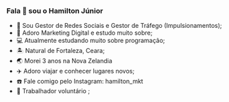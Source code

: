 ### Fala 👋 sou o Hamilton Júnior

-  📲 Sou  Gestor de Redes Sociais e Gestor de Tráfego (Impulsionamentos);
- 🎯 Adoro Marketing Digital e estudo muito sobre;
- 💻 Atualmente estudando  muito sobre programação;
- 🏝️ Natural de Fortaleza, Ceara;
- 🌏 Morei 3 anos na Nova Zelandia
- ✈️ Adoro viajar e conhecer lugares novos;
- ☎️ Fale comigo pelo Instagram: hamilton_mkt
- 🙏 Trabalhador voluntário ;
